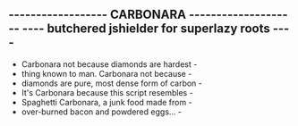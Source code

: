 ------------------ CARBONARA --------------------
---- butchered jshielder for superlazy roots ----
-------------------------------------------------
-  Carbonara not because diamonds are hardest   -
-   thing known to man. Carbonara not because   -
- diamonds are pure, most dense form of carbon  -
- It's Carbonara because this script resembles  -
-  Spaghetti Carbonara, a junk food made from   -
-    over-burned bacon and powdered eggs...     -

